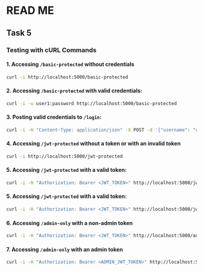 # READ ME

## Task 5

### Testing with cURL Commands

#### 1. Accessing `/basic-protected` without credentials

```bash
curl -i http://localhost:5000/basic-protected
```

#### 2. Accessing `/basic-protected` with valid credentials:

```bash
curl -i -u user1:password http://localhost:5000/basic-protected
```

#### 3. Posting valid credentials to `/login`:

```bash
curl -i -H "Content-Type: application/json" -X POST -d '{"username": "user1", "password": "password"}' http://localhost:5000/login

```

#### 4. Accessing `/jwt-protected` without a token or with an invalid token

```bash
curl -i http://localhost:5000/jwt-protected
```

#### 5.  Accessing `/jwt-protected` with a valid token:

```bash
curl -i -H "Authorization: Bearer <JWT_TOKEN>" http://localhost:5000/jwt-protected
```

#### 5.  Accessing `/jwt-protected` with a valid token:

```bash
curl -i -H "Authorization: Bearer <JWT_TOKEN>" http://localhost:5000/jwt-protected
```

#### 6.  Accessing `/admin-only` with a non-admin token

```bash
curl -i -H "Authorization: Bearer <JWT_TOKEN>" http://localhost:5000/admin-only
```

#### 7.  Accessing `/admin-only` with an admin token

```bash
curl -i -H "Authorization: Bearer <ADMIN_JWT_TOKEN>" http://localhost:5000/admin-only
```
